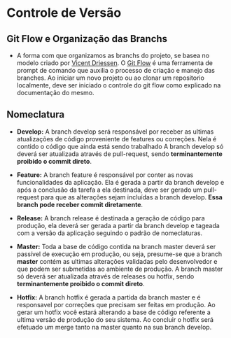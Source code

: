 # Controle de Versão

## Git Flow e Organização das Branchs

- A forma com que organizamos as branchs do projeto, se basea no modelo criado por [Vicent Driessen](https://nvie.com/posts/a-successful-git-branching-model/).
  O [Git Flow](https://danielkummer.github.io/git-flow-cheatsheet/index.pt_BR.html) é uma ferramenta de prompt de comando que auxilia o processo de criação e manejo das branches. Ao iniciar um novo projeto ou ao clonar um repositorio localmente, deve ser iniciado o controle do git flow como explicado na documentação do mesmo.

## Nomeclatura

- **Develop:** A branch develop será responsável por receber as ultimas atualizações de código proveniente de features ou correções. Nela é contido o código que ainda está sendo trabalhado A branch develop só deverá ser atualizada através de pull-request, sendo **terminantemente proibido o commit direto**.

* **Feature:** A branch feature é responsável por conter as novas funcionalidades da aplicação. Ela é gerada a partir da branch develop e após a conclusão da tarefa a ela destinada, deve ser gerado um pull-request para que as alterações sejam incluídas a branch develop. **Essa branch pode receber commit diretamente**.

- **Release:** A branch release é destinada a geração de código para produção, ela deverá ser gerada a partir da branch develop e tageada com a versão da aplicação seguindo o padrão de nomeclaturas.

- **Master:** Toda a base de código contida na branch master deverá ser passível de execução em produção, ou seja, presume-se que a branch **master** contém as ultimas alterações validadas pelo desenvolvedor e que podem ser submetidas ao ambiente de produção. A branch master só deverá ser atualizada através de releases ou hotfix, sendo **terminantemente proibido o commit direto**.

- **Hotfix:** A branch hotfix é gerada a partida da branch master e é responsavel por correções que precisam ser feitas em produção. Ao gerar um hotfix você estará alterando a base de código referente a ultima versão de produção do seu sistema. Ao concluir o hotfix será efetuado um merge tanto na master quanto na sua branch develop.